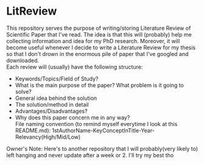 # LitReview

This repository serves the purpose of writing/storing Literature Review of Scientific Paper that I've read. The idea is that this will (probably) help me collecting information and idea for my PhD research. Moreover, it will become useful whenever I decide to write a Literature Review for my thesis so that I don't drown in the enormous pile of paper that I've googled and downloaded.    
Each review will (usually) have the following structure:
* Keywords/Topics/Field of Study?
* What is the main purpose of the paper? What problem is it going to solve?
* General idea behind the solution
* The solution/method in detail
* Advantages/Disadvantages?
* Why does this paper concern me in any way?  
File naming convention (to remind myself everytime I look at this README.md): 1stAuthorName-KeyConceptInTitle-Year-Relevancy(High/Mid/Low)

Owner's Note: Here's to another repository that I will probably(very likely to) left hanging and never update after a week or 2. I'll try my best tho
